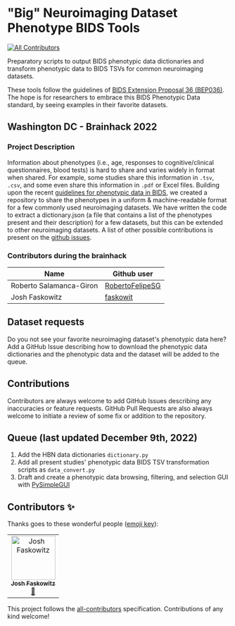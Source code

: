 # "Big" Neuroimaging Dataset Phenotype BIDS Tools
<!-- ALL-CONTRIBUTORS-BADGE:START - Do not remove or modify this section -->
[![All Contributors](https://img.shields.io/badge/all_contributors-1-orange.svg?style=flat-square)](#contributors-)
<!-- ALL-CONTRIBUTORS-BADGE:END -->

Preparatory scripts to output BIDS phenotypic data dictionaries and transform phenotypic data to BIDS TSVs for common neuroimaging datasets.

These tools follow the guidelines of [BIDS Extension Proposal 36 (BEP036)](https://docs.google.com/document/d/1WTkfES8L0vItZVyyR68fc-9cO03jS-kCnMnw6602pbc/edit#heading=h.gjdgxs). The hope is for researchers to embrace this BIDS Phenotypic Data standard, by seeing examples in their favorite datasets.

## Washington DC - Brainhack 2022

### Project Description

Information about phenotypes (i.e., age, responses to cognitive/clinical questionnaires, blood tests) is hard to share and varies widely in format when shared. For example, some studies share this information in `.tsv`, `.csv`, and some even share this information in `.pdf` or Excel files. Building upon the recent [guidelines for phenotypic data in BIDS](https://docs.google.com/document/d/1WTkfES8L0vItZVyyR68fc-9cO03jS-kCnMnw6602pbc/edit#heading=h.4k1noo90gelw), we created a repository to share the phenotypes in a uniform & machine-readable format for a few commonly used neuroimaging datasets.
We have written the code to extract a dictionary.json (a file that contains a list of the phenotypes present and their description) for a few datasets, but this can be extended to other neuroimaging datasets. A list of other possible contributions is present on the [github issues](https://github.com/ericearl/dataset-phenotypes/issues).

### Contributors during the brainhack
|Name | Github user|
|-----|------------|
|Roberto Salamanca-Giron |[RobertoFelipeSG](https://github.com/RobertoFelipeSG)|
|Josh Faskowitz | [faskowit](https://github.com/faskowit) |


## Dataset requests

Do you not see your favorite neuroimaging dataset's phenotypic data here? Add a GitHub Issue describing how to download the phenotypic data dictionaries and the phenotypic data and the dataset will be added to the queue.

## Contributions

Contributors are always welcome to add GitHub Issues describing any inaccuracies or feature requests. GitHub Pull Requests are also always welcome to initiate a review of some fix or addition to the repository.

## Queue (last updated December 9th, 2022)

1. Add the HBN data dictionaries `dictionary.py`
1. Add all present studies' phenotypic data BIDS TSV transformation scripts as `data_convert.py`
1. Draft and create a phenotypic data browsing, filtering, and selection GUI with [PySimpleGUI](https://www.pysimplegui.org/en/latest/)

## Contributors ✨

Thanks goes to these wonderful people ([emoji key](https://allcontributors.org/docs/en/emoji-key)):

<!-- ALL-CONTRIBUTORS-LIST:START - Do not remove or modify this section -->
<!-- prettier-ignore-start -->
<!-- markdownlint-disable -->
<table>
  <tbody>
    <tr>
      <td align="center"><a href="https://faskowit.github.io/"><img src="https://avatars.githubusercontent.com/u/3308660?v=4?s=100" width="100px;" alt="Josh Faskowitz"/><br /><sub><b>Josh Faskowitz</b></sub></a><br /><a href="#ideas-faskowit" title="Ideas, Planning, & Feedback">🤔</a></td>
    </tr>
  </tbody>
</table>

<!-- markdownlint-restore -->
<!-- prettier-ignore-end -->

<!-- ALL-CONTRIBUTORS-LIST:END -->

This project follows the [all-contributors](https://github.com/all-contributors/all-contributors) specification. Contributions of any kind welcome!